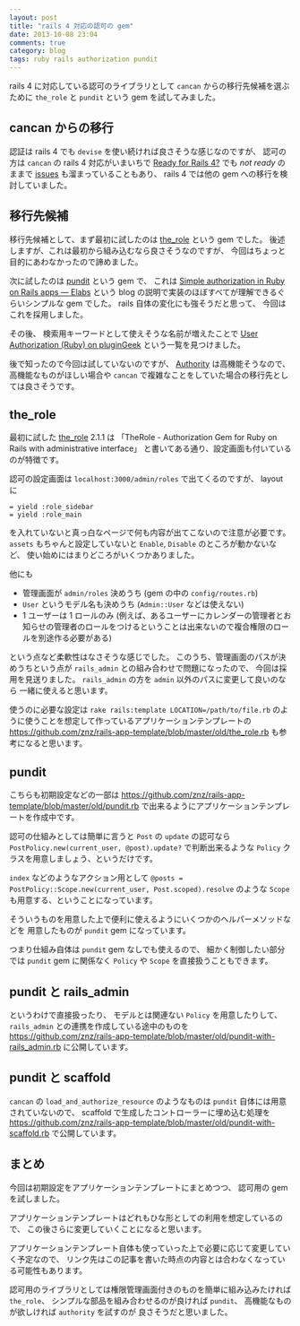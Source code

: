 ```yaml
---
layout: post
title: "rails 4 対応の認可の gem"
date: 2013-10-08 23:04
comments: true
category: blog
tags: ruby rails authorization pundit
---
```

rails 4 に対応している認可のライブラリとして
`cancan`
からの移行先候補を選ぶために
`the_role`
と
`pundit`
という gem を試してみました。

<!--more-->

## cancan からの移行

認証は rails 4 でも
`devise`
を使い続ければ良さそうな感じなのですが、
認可の方は
`cancan`
の rails 4 対応がいまいちで
[Ready for Rails 4?](http://ready4rails4.net/gems/cancan)
でも *not ready* のままで
[issues](https://github.com/ryanb/cancan/issues)
も溜まっていることもあり、
rails 4 では他の gem への移行を検討していました。

## 移行先候補

移行先候補として、まず最初に試したのは
[the_role](https://github.com/the-teacher/the_role)
という gem でした。
後述しますが、これは最初から組み込むなら良さそうなのですが、
今回はちょっと目的にあわなかったので諦めました。

次に試したのは
[pundit](https://github.com/elabs/pundit)
という gem で、
これは
[Simple authorization in Ruby on Rails apps — Elabs](http://www.elabs.se/blog/52-simple-authorization-in-ruby-on-rails-apps)
という blog の説明で実装のほぼすべてが理解できるぐらいシンプルな gem でした。
rails 自体の変化にも強そうだと思って、
今回はこれを採用しました。

その後、
検索用キーワードとして使えそうな名前が増えたことで
[User Authorization (Ruby) on pluginGeek](http://www.plugingeek.com/categories/user-authorization-ruby)
という一覧を見つけました。

後で知ったので今回は試していないのですが、
[Authority](https://github.com/nathanl/authority)
は高機能そうなので、高機能なものがほしい場合や
`cancan`
で複雑なことをしていた場合の移行先としては良さそうです。

## the_role

最初に試した
[the_role](https://github.com/the-teacher/the_role) 2.1.1
は
「TheRole - Authorization Gem for Ruby on Rails with administrative interface」
と書いてある通り、設定画面も付いているのが特徴です。

認可の設定画面は
`localhost:3000/admin/roles`
で出てくるのですが、
layout に

```haml
= yield :role_sidebar
= yield :role_main
```

を入れていないと真っ白なページで何も内容が出てこないので注意が必要です。
`assets`
もちゃんと設定していないと
`Enable`, `Disable` のところが動かないなど、
使い始めにはまりどころがいくつかありました。

他にも

* 管理画面が `admin/roles` 決めうち (gem の中の `config/routes.rb`)
* `User` というモデル名も決めうち (`Admin::User` などは使えない)
* 1 ユーザーは 1 ロールのみ (例えば、あるユーザーにカレンダーの管理者とお知らせの管理者のロールをつけるということは出来ないので複合権限のロールを別途作る必要がある)

という点など柔軟性はなさそうな感じでした。
このうち、管理画面のパスが決めうちという点が
`rails_admin`
との組み合わせで問題になったので、
今回は採用を見送りました。
`rails_admin`
の方を `admin` 以外のパスに変更して良いのなら
一緒に使えると思います。

使うのに必要な設定は
`rake rails:template LOCATION=/path/to/file.rb`
のように使うことを想定して作っているアプリケーションテンプレートの
<https://github.com/znz/rails-app-template/blob/master/old/the_role.rb>
も参考になると思います。

## pundit

こちらも初期設定などの一部は
<https://github.com/znz/rails-app-template/blob/master/old/pundit.rb>
で出来るようにアプリケーションテンプレートを作成中です。

認可の仕組みとしては簡単に言うと
`Post` の `update` の認可なら
`PostPolicy.new(current_user, @post).update?`
で判断出来るような `Policy` クラスを用意しましょう、というだけです。

`index` などのようなアクション用として
`@posts = PostPolicy::Scope.new(current_user, Post.scoped).resolve`
のような `Scope` も用意する、ということになっています。

そういうものを用意した上で便利に使えるようにいくつかのヘルパーメソッドなどを
用意したものが `pundit` gem になっています。

つまり仕組み自体は `pundit` gem なしでも使えるので、
細かく制御したい部分では `pundit` gem に関係なく
`Policy` や `Scope` を直接扱うこともできます。

## pundit と rails_admin

というわけで直接扱ったり、
モデルとは関連ない `Policy` を用意したりして、
`rails_admin`
との連携を作成している途中のものを
<https://github.com/znz/rails-app-template/blob/master/old/pundit-with-rails_admin.rb>
に公開しています。

## pundit と scaffold

`cancan`
の
`load_and_authorize_resource`
のようなものは
`pundit`
自体には用意されていないので、
scaffold
で生成したコントローラーに埋め込む処理を
<https://github.com/znz/rails-app-template/blob/master/old/pundit-with-scaffold.rb>
で公開しています。

## まとめ

今回は初期設定をアプリケーションテンプレートにまとめつつ、
認可用の gem を試しました。

アプリケーションテンプレートはどれもひな形としての利用を想定しているので、
この後さらに変更していくことになると思います。

アプリケーションテンプレート自体も使っていった上で必要に応じて変更していく予定なので、
リンク先はこの記事を書いた時点の内容とは合わなくなっている可能性もあります。

認可用のライブラリとしては権限管理画面付きのものを簡単に組み込みたければ
`the_role`、
シンプルな部品を組み合わせるのが良ければ `pundit`、
高機能なものが欲しければ `authority` を試すのが
良さそうだと思いました。
